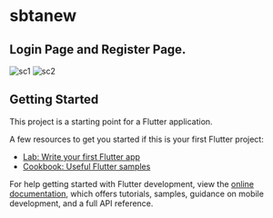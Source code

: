 # sbtanew

## Login Page and Register Page.

![sc1](https://user-images.githubusercontent.com/52097871/184971272-3c670bcc-6dbb-4da0-b0a4-fa6fbc96469e.jpg)
![sc2](https://user-images.githubusercontent.com/52097871/184971972-5856b6ba-25c9-4271-818f-0a803bf3010a.jpg)



## Getting Started

This project is a starting point for a Flutter application.

A few resources to get you started if this is your first Flutter project:

- [Lab: Write your first Flutter app](https://docs.flutter.dev/get-started/codelab)
- [Cookbook: Useful Flutter samples](https://docs.flutter.dev/cookbook)

For help getting started with Flutter development, view the
[online documentation](https://docs.flutter.dev/), which offers tutorials,
samples, guidance on mobile development, and a full API reference.
